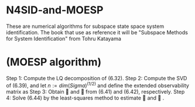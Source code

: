 # N4SID-and-MOESP
These are numerical algorithms for subspace state space system identification. The book that use as reference it will be "Subspace Methods  for System Identification" from Tohru Katayama

# (MOESP algorithm)
Step 1: Compute the LQ decomposition of (6.32).
Step 2: Compute the SVD of (6.39), and let $n:= dim (Sigma)^(1/2)$ and define the extended observability matrix as
Step 3: Obtain  and  from (6.41) and (6.42), respectively.
Step 4: Solve (6.44) by the least-squares method to estimate  and  .
